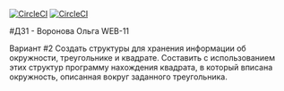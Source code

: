 [![CircleCI](https://img.shields.io/badge/build-success-ff69b4)](https://app.circleci.com/pipelines/github/vorolga/TP-C_CPP/167/workflows/445ef66a-882b-4728-98d9-86962fc5f70b/jobs/170)
[![CircleCI](https://img.shields.io/badge/coverage-75.4%25-9cf)](https://170-415650598-gh.circle-artifacts.com/0/tp_iz1/build/coverage/coverage.html)

#ДЗ1 - Воронова Ольга WEB-11  

Вариант #2
Создать структуры для хранения информации об окружности, треугольнике и квадрате. Составить с использованием этих структур программу нахождения квадрата, в который вписана окружность, описанная вокруг заданного треугольника.
